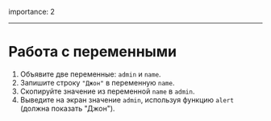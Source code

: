importance: 2

---

# Работа с переменными

1. Объявите две переменные: `admin` и `name`.
2. Запишите строку `"Джон"` в переменную `name`.
3. Скопируйте значение из переменной `name` в `admin`.
4. Выведите на экран значение `admin`, используя функцию `alert` (должна показать "Джон").
 
